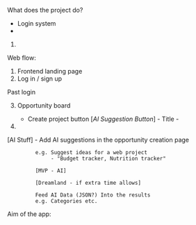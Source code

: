 What does the project do?

- Login system
- 


1. 



Web flow:
1. Frontend landing page
2. Log in / sign up

Past login

3. Opportunity board
   
	- Create project button
          [*AI Suggestion Button*]
          - Title
          - 
           
  



4. 

[AI Stuff] - Add AI suggestions in the
             opportunity creation page

             e.g. Suggest ideas for a web project
                  - "Budget tracker, Nutrition tracker"

             [MVP - AI]
            
             [Dreamland - if extra time allows]
              
             Feed AI Data (JSON?) Into the results
             e.g. Categories etc.







Aim of the app: 
